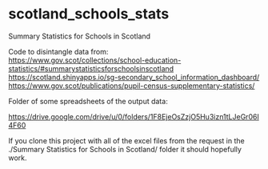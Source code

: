 # scotland_schools_stats
Summary Statistics for Schools in Scotland <br />

Code to disintangle data from: <br />
https://www.gov.scot/collections/school-education-statistics/#summarystatisticsforschoolsinscotland <br />
https://scotland.shinyapps.io/sg-secondary_school_information_dashboard/ <br />
https://www.gov.scot/publications/pupil-census-supplementary-statistics/ <br />

Folder of some spreadsheets of the output data: <br />

https://drive.google.com/drive/u/0/folders/1F8EjeOsZzjO5Hu3izn1tLJeGr06I4F60

If you clone this project with all of the excel files from the request in the ./Summary Statistics for Schools in Scotland/ folder it should hopefully work.<br />
